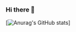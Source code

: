 ### Hi there 👋

<!--
<img height="137px"
  src="https://stackoverflow-card.vercel.app/?userID=15783185&theme=dracula"
/>
-->
[![Anurag's GitHub stats](https://github-readme-stats.vercel.app/api?username=merthaddad)]


<!--
**MertHaddad/MertHaddad** is a ✨ _special_ ✨ repository because its `README.md` (this file) appears on your GitHub profile.

Here are some ideas to get you started:

- 🔭 I’m currently working on ...
- 🌱 I’m currently learning ...
- 👯 I’m looking to collaborate on ...
- 🤔 I’m looking for help with ...
- 💬 Ask me about ...
- 📫 How to reach me: ...
- 😄 Pronouns: ...
- ⚡ Fun fact: ...
-->
